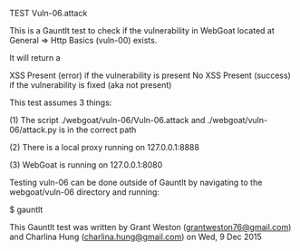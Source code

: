 TEST Vuln-06.attack

This is a Gauntlt test to check if the vulnerability in WebGoat located at General => Http Basics (vuln-00) exists.

It will return a

XSS Present (error) if the vulnerability is present
No XSS Present (success) if the vulnerability is fixed (aka not present)


This test assumes 3 things:

(1) The script ./webgoat/vuln-06/Vuln-06.attack and ./webgoat/vuln-06/attack.py is in the correct path

(2) There is a local proxy running on 127.0.0.1:8888

(3) WebGoat is running on 127.0.0.1:8080

Testing vuln-06 can be done outside of Gauntlt by navigating to the webgoat/vuln-06 directory and running:

$ gauntlt


This Gauntlt test was written by Grant Weston (grantweston76@gmail.com) and Charlina Hung (charlina.hung@gmail.com) on Wed, 9 Dec 2015
